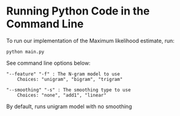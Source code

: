 # Running Python Code in the Command Line

To run our implementation of the Maximum likelihood estimate, run:
```
python main.py
```

See command line options below:
```
"--feature" "-f" : The N-gram model to use
    Choices: "unigram", "bigram", "trigram"

"--smoothing" "-s" : The smoothing type to use
    Choices: "none", "add1", "linear"
```

By default, runs unigram model with no smoothing